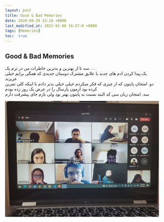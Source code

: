 ```yaml
---
layout: post
title: Good & Bad Memories
date: 2020-09-29 23:18 +0800
last_modified_at: 2022-01-06 16:27:0 +0800
tags: [Memories]
toc:  true
---
```


## Good & Bad Memories

سه تا از بهترین و بدترین خاطرات من در ترم یک. . .
<br>
یک.پیدا کردن ادم های جدید با علایق مشترک دوستان جدیدی که همگی برایم خیلی عزیزند
<br>
دو. امتحان پایتون که از چیزی که فکر میکردم خیلی خیلی بدتر دادم با اینکه کلی تمرین کرده بود ازمون پارسال را در عرض یک روز زده بودم
<br>
سه. امتحان زبان سی که البته نسبت به پایتون بهتر بود ولی بازم جای پیشرفت دارم
<br>

![My Class](/assets/images/all.jpg)